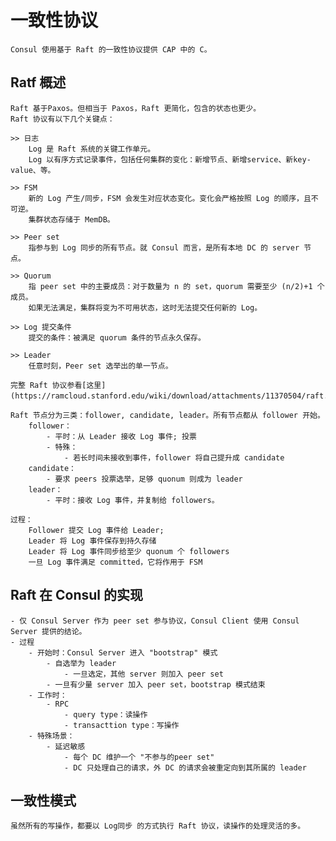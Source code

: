 # 一致性协议

	Consul 使用基于 Raft 的一致性协议提供 CAP 中的 C。
	
## Ratf 概述

	Raft 基于Paxos。但相当于 Paxos，Raft 更简化，包含的状态也更少。
	Raft 协议有以下几个关键点：
	
	>> 日志
		Log 是 Raft 系统的关键工作单元。
		Log 以有序方式记录事件，包括任何集群的变化：新增节点、新增service、新key-value、等。
		
	>> FSM
		新的 Log 产生/同步，FSM 会发生对应状态变化。变化会严格按照 Log 的顺序，且不可逆。
		集群状态存储于 MemDB。
		
	>> Peer set
		指参与到 Log 同步的所有节点。就 Consul 而言，是所有本地 DC 的 server 节点。
	
	>> Quorum
		指 peer set 中的主要成员：对于数量为 n 的 set，quorum 需要至少 (n/2)+1 个成员。
		如果无法满足，集群将变为不可用状态，这时无法提交任何新的 Log。
	
	>> Log 提交条件
		提交的条件：被满足 quorum 条件的节点永久保存。
		
	>> Leader
		任意时刻，Peer set 选举出的单一节点。
		
	完整 Raft 协议参看[这里](https://ramcloud.stanford.edu/wiki/download/attachments/11370504/raft.pdf)。
	
	Raft 节点分为三类：follower, candidate, leader。所有节点都从 follower 开始。
		follower：
			- 平时：从 Leader 接收 Log 事件; 投票
			- 特殊：
				- 若长时间未接收到事件，follower 将自己提升成 candidate
		candidate：
			- 要求 peers 投票选举，足够 quonum 则成为 leader
		leader：
			- 平时：接收 Log 事件，并复制给 followers。
	
	过程：
		Follower 提交 Log 事件给 Leader;
		Leader 将 Log 事件保存到持久存储
		Leader 将 Log 事件同步给至少 quonum 个 followers
		一旦 Log 事件满足 committed，它将作用于 FSM
		
## Raft 在 Consul 的实现

	- 仅 Consul Server 作为 peer set 参与协议，Consul Client 使用 Consul Server 提供的结论。
	- 过程
		- 开始时：Consul Server 进入 "bootstrap" 模式
			- 自选举为 leader
				- 一旦选定，其他 server 则加入 peer set
			- 一旦有少量 server 加入 peer set，bootstrap 模式结束
		- 工作时：
			- RPC
				- query type：读操作
				- transacttion type：写操作
		- 特殊场景：
			- 延迟敏感
				- 每个 DC 维护一个 "不参与的peer set"
				- DC 只处理自己的请求，外 DC 的请求会被重定向到其所属的 leader
		
## 一致性模式

	虽然所有的写操作，都要以 Log同步 的方式执行 Raft 协议，读操作的处理灵活的多。
	
	
	
	
	
	
	
	
	
	
	
	
	
	